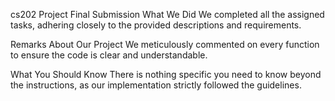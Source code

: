 cs202 Project Final Submission
What We Did
We completed all the assigned tasks, adhering closely to the provided descriptions and requirements.

Remarks About Our Project
We meticulously commented on every function to ensure the code is clear and understandable.

What You Should Know
There is nothing specific you need to know beyond the instructions, as our implementation strictly followed the guidelines.
